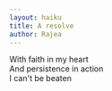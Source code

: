 ```yaml
---
layout: haiku
title: A resolve
author: Rajea
---
```

With faith in my heart<br>
And persistence in action<br>
I can't be beaten<br>